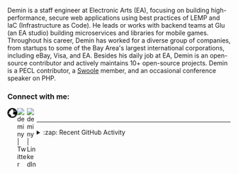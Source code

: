 Demin is a staff engineer at Electronic Arts (EA), focusing on building high-performance, secure web applications using best practices of LEMP and IaC (Infrastructure as Code). He leads or works with backend teams at Glu (an EA studio) building microservices and libraries for mobile games. Throughout his career, Demin has worked for a diverse group of companies, from startups to some of the Bay Area's largest international corporations, including eBay, Visa, and EA. Besides his daily job at EA, Demin is an open-source contributor and actively maintains 10+ open-source projects. Demin is a PECL contributor, a [Swoole](https://github.com/swoole) member, and an occasional conference speaker on PHP.

### Connect with me:

[<img align="left" alt="https://deminy.in" width="22px" src="https://raw.githubusercontent.com/iconic/open-iconic/master/svg/globe.svg" />][website]
[<img align="left" alt="deminy | Twitter" width="22px" src="https://cdn.jsdelivr.net/npm/simple-icons@v3/icons/twitter.svg" />][twitter]
[<img align="left" alt="deminy | LinkedIn" width="22px" src="https://cdn.jsdelivr.net/npm/simple-icons@v3/icons/linkedin.svg" />][linkedin]

<br />

[website]: https://deminy.in
[linkedin]: https://www.linkedin.com/in/deminy
[twitter]: https://twitter.com/deminy

---

<details>
  <summary>:zap: Recent GitHub Activity</summary>

<!--START_SECTION:activity-->
1. 🗣 Commented on [#45](https://github.com/swoole/docker-swoole/issues/45#issuecomment-1836984858) in [swoole/docker-swoole](https://github.com/swoole/docker-swoole)
2. 🗣 Commented on [#45](https://github.com/swoole/docker-swoole/issues/45#issuecomment-1829082814) in [swoole/docker-swoole](https://github.com/swoole/docker-swoole)
3. 🗣 Commented on [#11](https://github.com/swoole/awesome-swoole/pull/11#issuecomment-1800158434) in [swoole/awesome-swoole](https://github.com/swoole/awesome-swoole)
4. 🎉 Merged PR [#11](https://github.com/swoole/awesome-swoole/pull/11) in [swoole/awesome-swoole](https://github.com/swoole/awesome-swoole)
5. 🚀 Published release [5.1.0](https://github.com/swoole/ide-helper/releases/tag/5.1.0) in [swoole/ide-helper](https://github.com/swoole/ide-helper)
<!--END_SECTION:activity-->

</details>

